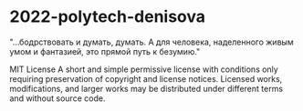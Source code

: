 # 2022-polytech-denisova
"...бодрствовать и думать, думать. А для человека, наделенного живым умом и фантазией, это прямой путь к безумию."


MIT License
A short and simple permissive license with conditions only requiring preservation of copyright and license notices. Licensed works, modifications, and larger works may be distributed under different terms and without source code.
